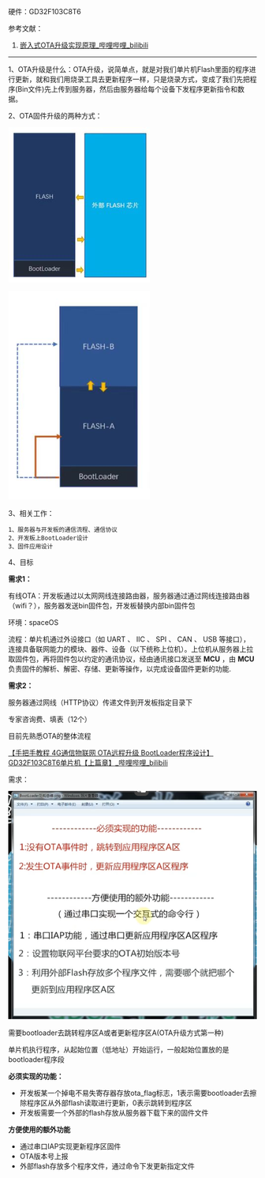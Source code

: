 硬件：GD32F103C8T6

参考文献：

1. [嵌入式OTA升级实现原理_哔哩哔哩_bilibili](https://www.bilibili.com/video/BV1em411C7xy/?spm_id_from=333.1387.favlist.content.click&vd_source=3b2bba9cd9eee7c88a08ea7d3ea6261a)

---



1、OTA升级是什么：OTA升级，说简单点，就是对我们单片机Flash里面的程序进行更新，就和我们用烧录工具去更新程序一样，只是烧录方式，变成了我们先把程序(Bin文件)先上传到服务器，然后由服务器给每个设备下发程序更新指令和数据。

2、OTA固件升级的两种方式：

![25e57f47790ab8452409b1b7ade72fd](./../imgs/25e57f47790ab8452409b1b7ade72fd.jpg)

![936f12ceb5bdf00d4cab50b3b248a60](./../imgs/936f12ceb5bdf00d4cab50b3b248a60.jpg)

3、相关工作：

```
1、服务器与开发板的通信流程、通信协议
2、开发板上BootLoader设计
3、固件应用设计
```

4、目标

**需求1：**

有线OTA：开发板通过以太网网线连接路由器，服务器通过通过网线连接路由器（wifi？），服务器发送bin固件包，开发板替换内部bin固件包

环境：spaceOS

流程：单片机通过外设接口（如 UART 、 IIC 、 SPI 、 CAN 、 USB 等接口），连接具备联网能力的模块、器件、设备（以下统称上位机）。上位机从服务器上拉取固件包，再将固件包以约定的通讯协议，经由通讯接口发送至 **MCU** ，由 **MCU** 负责固件的解析、解密、存储、更新等操作，以完成设备固件更新的功能.



**需求2：**

服务器通过网线（HTTP协议）传递文件到开发板指定目录下



专家咨询费、填表（12个）





目前先熟悉OTA的整体流程 

[【手把手教程 4G通信物联网 OTA远程升级 BootLoader程序设计】GD32F103C8T6单片机【上篇章】_哔哩哔哩_bilibili](https://www.bilibili.com/video/BV1SatHeBEVG/?spm_id_from=333.1387.favlist.content.click&vd_source=3b2bba9cd9eee7c88a08ea7d3ea6261a)

需求：

![image-20250415215148017](./../imgs/image-20250415215148017.png)



需要bootloader去跳转程序区A或者更新程序区A(OTA升级方式第一种)

​	单片机执行程序，从起始位置（低地址）开始运行，一般起始位置放的是bootloader程序段

**必须实现的功能：**

- 开发板某一个掉电不易失寄存器存放ota_flag标志，1表示需要bootloader去擦除程序区从外部flash读取进行更新，0表示跳转到程序区
- 开发板需要一个外部的flash存放从服务器下载下来的固件文件

**方便使用的额外功能**

- 通过串口IAP实现更新程序区固件
- OTA版本号上报
- 外部flash存放多个程序文件，通过命令下发更新指定文件







